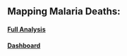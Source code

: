 ## Mapping Malaria Deaths:

#### [Full Analysis](index.qmd)

#### [Dashboard](https://darakhshannehal.quarto.pub/malaria/#global)
